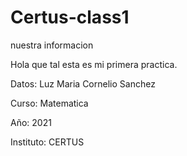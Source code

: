 # Certus-class1

nuestra informacion

Hola que tal esta es mi primera practica.

Datos: Luz Maria Cornelio Sanchez

Curso: Matematica

Año: 2021

Instituto: CERTUS
